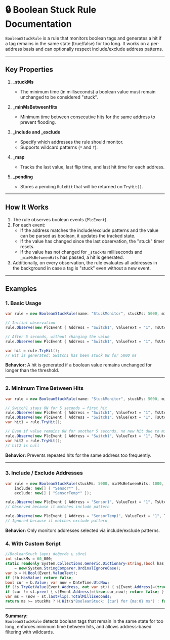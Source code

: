# 🔒 Boolean Stuck Rule Documentation

`BooleanStuckRule` is a rule that monitors boolean tags and generates a hit if a tag remains in the same state (true/false) for too long. It works on a per-address basis and can optionally respect include/exclude address patterns.

---

## Key Properties

1. **_stuckMs**  
   - The minimum time (in milliseconds) a boolean value must remain unchanged to be considered "stuck".

2. **_minMsBetweenHits**  
   - Minimum time between consecutive hits for the same address to prevent flooding.

3. **_include and _exclude**  
   - Specify which addresses the rule should monitor.
   - Supports wildcard patterns (`*` and `?`).

4. **_map**  
   - Tracks the last value, last flip time, and last hit time for each address.

5. **_pending**  
   - Stores a pending `RuleHit` that will be returned on `TryHit()`.

---

## How It Works

1. The rule observes boolean events (`PlcEvent`).  
2. For each event:
   - If the address matches the include/exclude patterns and the value can be parsed as boolean, it updates the tracked state.
   - If the value has changed since the last observation, the "stuck" timer resets.
   - If the value has not changed for `_stuckMs` milliseconds and `_minMsBetweenHits` has passed, a hit is generated.
3. Additionally, on every observation, the rule evaluates all addresses in the background in case a tag is "stuck" even without a new event.

---

## Examples

### 1. Basic Usage

```csharp
var rule = new BooleanStuckRule(name: "StuckMonitor", stuckMs: 5000, minMsBetweenHits: 1000);

// Initial observation
rule.Observe(new PlcEvent { Address = "Switch1", ValueText = "1", TsUtc = DateTime.UtcNow });

// After 5 seconds, without changing the value
rule.Observe(new PlcEvent { Address = "Switch1", ValueText = "1", TsUtc = DateTime.UtcNow.AddSeconds(5) });

var hit = rule.TryHit();
// Hit is generated: Switch1 has been stuck ON for 5000 ms
```

**Behavior:** A hit is generated if a boolean value remains unchanged for longer than the threshold.

---

### 2. Minimum Time Between Hits

```csharp
var rule = new BooleanStuckRule(name: "StuckMonitor", stuckMs: 5000, minMsBetweenHits: 10000);

// Switch1 stays ON for 5 seconds → first hit
rule.Observe(new PlcEvent { Address = "Switch1", ValueText = "1", TsUtc = DateTime.UtcNow });
rule.Observe(new PlcEvent { Address = "Switch1", ValueText = "1", TsUtc = DateTime.UtcNow.AddSeconds(5) });
var hit1 = rule.TryHit();

// Even if value remains ON for another 5 seconds, no new hit due to minMsBetweenHits
rule.Observe(new PlcEvent { Address = "Switch1", ValueText = "1", TsUtc = DateTime.UtcNow.AddSeconds(10) });
var hit2 = rule.TryHit();
// hit2 is null
```

**Behavior:** Prevents repeated hits for the same address too frequently.

---

### 3. Include / Exclude Addresses

```csharp
var rule = new BooleanStuckRule(stuckMs: 5000, minMsBetweenHits: 1000,
    include: new[] { "Sensor*" },
    exclude: new[] { "SensorTemp*" });

rule.Observe(new PlcEvent { Address = "Sensor1", ValueText = "1", TsUtc = DateTime.UtcNow });
// Observed because it matches include pattern

rule.Observe(new PlcEvent { Address = "SensorTemp1", ValueText = "1", TsUtc = DateTime.UtcNow });
// Ignored because it matches exclude pattern
```

**Behavior:** Only monitors addresses selected via include/exclude patterns.

### 4. With Custom Script

```csharp
//BooleanStuck (aynı değerde ≥ süre)
int stuckMs = 60_000;
static readonly System.Collections.Generic.Dictionary<string,(bool has,bool prev,DateTime lastFlip)> s
    = new(System.StringComparer.OrdinalIgnoreCase);
var b = H.Bool(Event.ValueText);
if (!b.HasValue) return false;
bool cur = b.Value; var now = DateTime.UtcNow;
if (!s.TryGetValue(Event.Address, out var st)) { s[Event.Address]=(true,cur,now); return false; }
if (cur != st.prev) { s[Event.Address]=(true,cur,now); return false; }
var ms = (now - st.lastFlip).TotalMilliseconds;
return ms >= stuckMs ? H.Hit($"BooleanStuck: {cur} for {ms:0} ms") : false;
```



---

**Summary:**  
`BooleanStuckRule` detects boolean tags that remain in the same state for too long, enforces minimum time between hits, and allows address-based filtering with wildcards.

